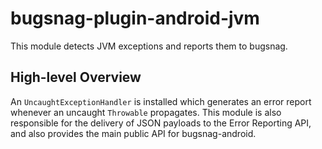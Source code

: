 # bugsnag-plugin-android-jvm

This module detects JVM exceptions and reports them to bugsnag.

## High-level Overview

An `UncaughtExceptionHandler` is installed which generates an error report whenever an uncaught 
`Throwable` propagates. This module is also responsible for the delivery of JSON payloads to the
Error Reporting API, and also provides the main public API for bugsnag-android.
